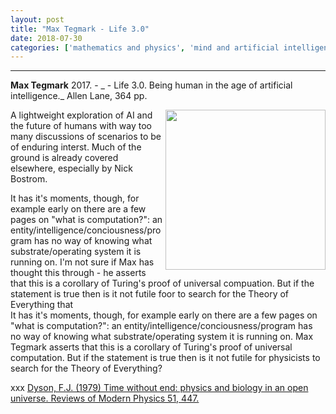 ```yaml
---
layout: post
title: "Max Tegmark - Life 3.0"
date: 2018-07-30
categories: ['mathematics and physics', 'mind and artificial intelligence']
---
```



***
<b>Max Tegmark</b> 2017. - _ - Life 3.0.  Being human in the age of artificial intelligence._  Allen Lane, 364 pp. 

<img align="right" width="256" src="https://www.penguin.co.uk/content/dam/catalogue/pim/editions/423/9780141981802/cover.jpg.rendition.460.707.png" alt="">

A lightweight exploration of AI and the future of humans with way too many discussions of scenarios to be of enduring interst.  Much of the ground is already covered elsewhere, especially by Nick Bostrom.

It has it's moments, though, for example early on there are a few pages on "what is computation?": an entity/intelligence/conciousness/program has no way of knowing what substrate/operating system it is running on.  I'm not sure if Max has thought this through - he asserts that this is a corollary of Turing's proof of universal compuation. But if the statement is true then is it not futile foor  to search for the Theory of Everything that  
It has it's moments, though, for example early on there are a few pages on "what is computation?": an entity/intelligence/conciousness/program has no way of knowing what substrate/operating system it is running on.  Max Tegmark asserts that this is a corollary of Turing's proof of universal computation. But if the statement is true then is it not futile for physicists to search for the Theory of Everything?  

xxx [Dyson, F.J. (1979) Time without end: physics and biology in an open universe. Reviews of Modern Physics 51, 447. 
](http://climatehistory.com.au/wp-content/uploads/2009/12/Environmental-History-2010-Gergis-envhis_emq079.pdf)


